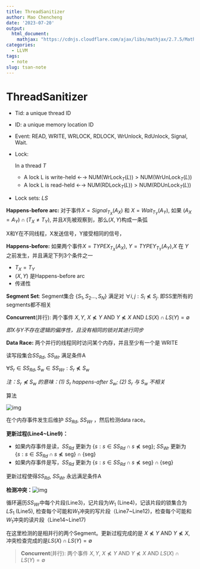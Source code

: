 ```yaml
---
title: ThreadSanitizer
author: Mao Chencheng
date: '2023-07-20'
output:
  html_document:
    mathjax: "https://cdnjs.cloudflare.com/ajax/libs/mathjax/2.7.5/MathJax.js?config=TeX-AMS_CHTML.js"
categories:
  - LLVM
tags:
  - note
slug: tsan-note
---
```


# ThreadSanitizer

- Tid: a unique thread ID

- ID: a unique memory location ID

- Event: READ, WRITE, WRLOCK, RDLOCK, WrUnlock, RdUnlock, Signal, Wait.

- Lock:

  In a thread $T$

  - A lock L is write-held ←→ $\text{NUM}(\text{WrLock}_T (L))> \text{NUM}(\text{WrUnLock}_T (L))$
  - A lock L is read-held ←→ $\text{NUM}(\text{RDLock}_T (L))> \text{NUM}(\text{RDUnLock}_T (L))$

- Lock sets: $LS$
 


**Happens-before arc:** 对于事件$X = Signal_{T_X}(A_X)$ 和 $X=Wait_{T_Y}(A_Y)$, 如果 $(A_X=A_Y) ∩ (T_X\neq T_Y)$, 并且$X$先被观察到，那么$(X,Y)$构成一条弧

X和Y在不同线程，X发送信号，Y接受相同的信号，

**Happens-before:** 如果两个事件$X=TYPEX_{T_X}(A_X)$, $Y=TYPEY_{T_Y}(A_Y)$,$X$ 在 $Y$ 之前发生，并且满足下列3个条件之一

- $T_X=T_Y$
- $(X,Y)$ 是Happens-before arc
- 传递性

**Segment Set**: Segment集合 $\{S_1,S_2...,S_N\}$ 满足对 $\forall i,j:S_i\npreceq S_j$. 即SS里所有的segments都不相关

**Concurrent**(并行): 两个事件 $X,Y$, $X\npreceq Y$ AND $Y\npreceq X$ AND $LS(X)∩LS(Y)=\emptyset$

*即X与Y不存在逻辑的偏序性，且没有相同的锁对其进行同步*

**Data Race:** 两个并行的线程同时访问某个内存，并且至少有一个是 $\text{WRITE}$



读写段集合$SS_{Rd}$, $SS_{Wr}$ 满足条件A

$\forall S_r\in SS_{Rd},S_w\in SS_{Wr}:S_r\npreceq S_w$

*注：$S_r\npreceq S_w$ 的意味：(1) $S_r$ happens-after $S_w$; (2) $S_r$ 与 $S_w$ 不相关*



算法

![img](https://pic4.zhimg.com/80/v2-449d53eb7ce09ce48284d86999300f3f_1440w.webp)

在个内存事件发生后维护 $SS_{Rd}$, $SS_{Wr}$ ，然后检测data race。

**更新过程(Line4~Line9)：**

- 如果内存事件是读，$SS_{Rd}$ 更新为 $\{s:s\in SS_{Rd}∩ s\npreceq \text{seg} \}$; $SS_{Wr}$ 更新为 $\{s:s\in SS_{Rd}∩ s\npreceq \text{seg} \}∩ \{\text{seg}\}$
- 如果内存事件是写，$SS_{Rd}$ 更新为 $\{s:s\in SS_{Rd}∩ s\npreceq \text{seg} \}∩\{\text{seg}\}$

更新过程使得$SS_{Rd}$, $SS_{Wr}$ 永远满足条件A

**检测冲突：**![img](https://pic4.zhimg.com/80/v2-eae33324acb54b57c78be189f108ed5b_1440w.webp)

循环遍历$SS_{Wr}$中每个片段(Line3)，记片段为$W_1$ (Line4)，记该片段的锁集合为$LS_1$ (Line5), 检查每个可能和$W_1$冲突的写片段（Line7\~Line12)，检查每个可能和$W_1$冲突的读片段（Line14~Line17)

在这里检测的是相并行的两个Segment。更新过程完成的是 $X\npreceq Y$ AND $Y\npreceq X$, 冲突检查完成的是$LS(X)∩LS(Y)=\emptyset$

> **Concurrent**(并行): 两个事件 $X,Y$, $X\npreceq Y$ AND $Y\npreceq X$ AND $LS(X)∩LS(Y)=\emptyset$

